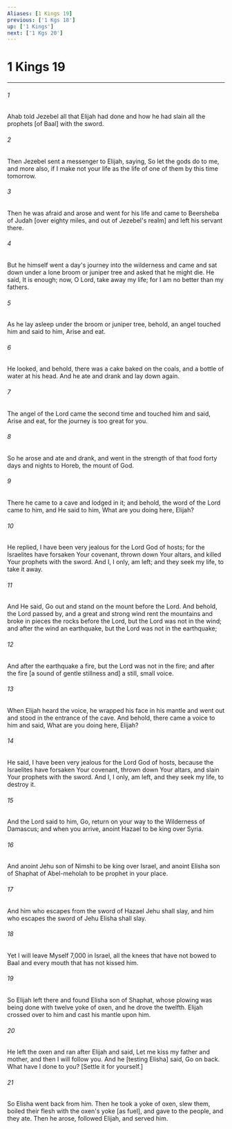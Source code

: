 ```yaml
---
Aliases: [1 Kings 19]
previous: ['1 Kgs 18']
up: ['1 Kings']
next: ['1 Kgs 20']
---
```

# 1 Kings 19

***














###### 1 






Ahab told Jezebel all that Elijah had done and how he had slain all the prophets [of Baal] with the sword. 













###### 2 






Then Jezebel sent a messenger to Elijah, saying, So let the gods do to me, and more also, if I make not your life as the life of one of them by this time tomorrow. 













###### 3 






Then he was afraid and arose and went for his life and came to Beersheba of Judah [over eighty miles, and out of Jezebel's realm] and left his servant there. 













###### 4 






But he himself went a day's journey into the wilderness and came and sat down under a lone broom or juniper tree and asked that he might die. He said, It is enough; now, O Lord, take away my life; for I am no better than my fathers. 













###### 5 






As he lay asleep under the broom or juniper tree, behold, an angel touched him and said to him, Arise and eat. 













###### 6 






He looked, and behold, there was a cake baked on the coals, and a bottle of water at his head. And he ate and drank and lay down again. 













###### 7 






The angel of the Lord came the second time and touched him and said, Arise and eat, for the journey is too great for you. 













###### 8 






So he arose and ate and drank, and went in the strength of that food forty days and nights to Horeb, the mount of God. 













###### 9 






There he came to a cave and lodged in it; and behold, the word of the Lord came to him, and He said to him, What are you doing here, Elijah? 













###### 10 






He replied, I have been very jealous for the Lord God of hosts; for the Israelites have forsaken Your covenant, thrown down Your altars, and killed Your prophets with the sword. And I, I only, am left; and they seek my life, to take it away. 













###### 11 






And He said, Go out and stand on the mount before the Lord. And behold, the Lord passed by, and a great and strong wind rent the mountains and broke in pieces the rocks before the Lord, but the Lord was not in the wind; and after the wind an earthquake, but the Lord was not in the earthquake; 













###### 12 






And after the earthquake a fire, but the Lord was not in the fire; and after the fire [a sound of gentle stillness and] a still, small voice. 













###### 13 






When Elijah heard the voice, he wrapped his face in his mantle and went out and stood in the entrance of the cave. And behold, there came a voice to him and said, What are you doing here, Elijah? 













###### 14 






He said, I have been very jealous for the Lord God of hosts, because the Israelites have forsaken Your covenant, thrown down Your altars, and slain Your prophets with the sword. And I, I only, am left, and they seek my life, to destroy it. 













###### 15 






And the Lord said to him, Go, return on your way to the Wilderness of Damascus; and when you arrive, anoint Hazael to be king over Syria. 













###### 16 






And anoint Jehu son of Nimshi to be king over Israel, and anoint Elisha son of Shaphat of Abel-meholah to be prophet in your place. 













###### 17 






And him who escapes from the sword of Hazael Jehu shall slay, and him who escapes the sword of Jehu Elisha shall slay. 













###### 18 






Yet I will leave Myself 7,000 in Israel, all the knees that have not bowed to Baal and every mouth that has not kissed him. 













###### 19 






So Elijah left there and found Elisha son of Shaphat, whose plowing was being done with twelve yoke of oxen, and he drove the twelfth. Elijah crossed over to him and cast his mantle upon him. 













###### 20 






He left the oxen and ran after Elijah and said, Let me kiss my father and mother, and then I will follow you. And he [testing Elisha] said, Go on back. What have I done to you? [Settle it for yourself.] 













###### 21 






So Elisha went back from him. Then he took a yoke of oxen, slew them, boiled their flesh with the oxen's yoke [as fuel], and gave to the people, and they ate. Then he arose, followed Elijah, and served him.
